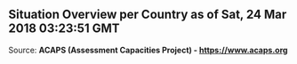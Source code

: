 ## Situation Overview per Country as of Sat, 24 Mar 2018 03:23:51 GMT

Source: **ACAPS (Assessment Capacities Project) - https://www.acaps.org**